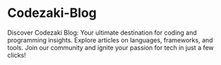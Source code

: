 # Codezaki-Blog

Discover Codezaki Blog: Your ultimate destination for coding and programming insights. Explore articles on languages, frameworks, and tools. Join our community and ignite your passion for tech in just a few clicks!
